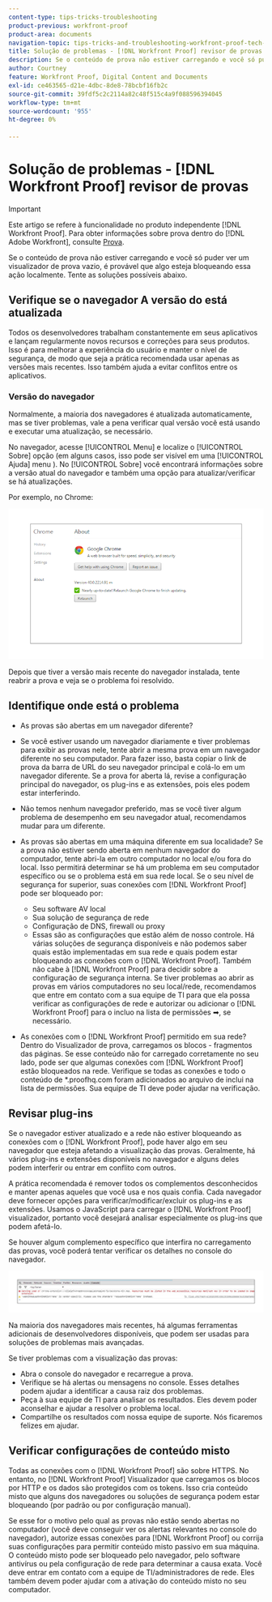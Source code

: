 ```yaml
---
content-type: tips-tricks-troubleshooting
product-previous: workfront-proof
product-area: documents
navigation-topic: tips-tricks-and-troubleshooting-workfront-proof-tech-corner
title: Solução de problemas - [!DNL Workfront Proof] revisor de provas
description: Se o conteúdo de prova não estiver carregando e você só puder ver um visualizador de prova vazio, é provável que algo esteja bloqueando essa ação localmente.
author: Courtney
feature: Workfront Proof, Digital Content and Documents
exl-id: ce463565-d21e-4dbc-8de8-78bcbf16fb2c
source-git-commit: 39fdf5c2c2114a82c48f515c4a9f088596394045
workflow-type: tm+mt
source-wordcount: '955'
ht-degree: 0%

---
```


# Solução de problemas - [!DNL Workfront Proof] revisor de provas

<!-- Audited: 01/2024 -->

>[!IMPORTANT]
>
>Este artigo se refere à funcionalidade no produto independente [!DNL Workfront Proof]. Para obter informações sobre prova dentro do [!DNL Adobe Workfront], consulte [Prova](../../../review-and-approve-work/proofing/proofing.md).

Se o conteúdo de prova não estiver carregando e você só puder ver um visualizador de prova vazio, é provável que algo esteja bloqueando essa ação localmente. Tente as soluções possíveis abaixo.

## Verifique se o navegador <!--and [!DNL Flash Player]--> A versão do está atualizada

Todos os desenvolvedores trabalham constantemente em seus aplicativos e lançam regularmente novos recursos e correções para seus produtos. Isso é para melhorar a experiência do usuário e manter o nível de segurança, de modo que seja a prática recomendada usar apenas as versões mais recentes. Isso também ajuda a evitar conflitos entre os aplicativos.

<!--
### [!DNL Flash Player] Plugin Version

To check your current [!DNL Flash Player] version visit the [[!DNL Adobe] website](http://www.adobe.com/software/flash/about/).

![ProofView_2.png](assets/proofview-2-350x199.png)

If your version number differs from the one listed for your platform go to the [[!DNL Flash Player] download page](http://get.adobe.com/flashplayer/otherversions/) and get the latest version.

Please note: we do recommend using the original [!DNL Adobe] plugin, so if your browser uses a built-in solution deactivate it and install the [!DNL Adobe] solution.
-->

### Versão do navegador

Normalmente, a maioria dos navegadores é atualizada automaticamente, mas se tiver problemas, vale a pena verificar qual versão você está usando e executar uma atualização, se necessário.

No navegador, acesse [!UICONTROL Menu] e localize o [!UICONTROL Sobre] opção (em alguns casos, isso pode ser visível em uma [!UICONTROL Ajuda] menu ). No [!UICONTROL Sobre] você encontrará informações sobre a versão atual do navegador e também uma opção para atualizar/verificar se há atualizações.

Por exemplo, no Chrome:

![Versão do navegador Chrome](assets/proofview-3.png)

Depois que tiver a versão mais recente do navegador instalada, tente reabrir a prova e veja se o problema foi resolvido.

<!--

## Ensure Your Local [!DNL Flash] Storage is Available

Our [!DNL Workfront Proof] Viewer is based on Flash, and we store some data about the proofs (i.e., comments, proof tiles, [!DNL Workfront Proof] Viewer settings) on your computer using [!DNL Flash Player]. If the [!DNL Workfront Proof] Viewer opens, but there is no content inside you will want to make sure that the Flash Storage is available on your machine and that [!DNL Workfront Proof] is allowed to use it.

If there is some storage allocated, but you're working with the bigger proofs with multiple pages and comments try to increase the [!DNL Flash] Storage and re-load your proof.

-->

## Identifique onde está o problema

* As provas são abertas em um navegador diferente?
* Se você estiver usando um navegador diariamente e tiver problemas para exibir as provas nele, tente abrir a mesma prova em um navegador diferente no seu computador. Para fazer isso, basta copiar o link de prova da barra de URL do seu navegador principal e colá-lo em um navegador diferente. Se a prova for aberta lá, revise a configuração principal do navegador, os plug-ins e as extensões, pois eles podem estar interferindo.
* Não temos nenhum navegador preferido, mas se você tiver algum problema de desempenho em seu navegador atual, recomendamos mudar para um diferente.
* As provas são abertas em uma máquina diferente em sua localidade?
Se a prova não estiver sendo aberta em nenhum navegador do computador, tente abri-la em outro computador no local e/ou fora do local. Isso permitirá determinar se há um problema em seu computador específico ou se o problema está em sua rede local.
Se o seu nível de segurança for superior, suas conexões com [!DNL Workfront Proof] pode ser bloqueado por:

   * Seu software AV local
   * Sua solução de segurança de rede
   * Configuração de DNS, firewall ou proxy
   * Essas são as configurações que estão além de nosso controle. Há várias soluções de segurança disponíveis e não podemos saber quais estão implementadas em sua rede e quais podem estar bloqueando as conexões com o [!DNL Workfront Proof]. Também não cabe à [!DNL Workfront Proof] para decidir sobre a configuração de segurança interna. Se tiver problemas ao abrir as provas em vários computadores no seu local/rede, recomendamos que entre em contato com a sua equipe de TI para que ela possa verificar as configurações de rede e autorizar ou adicionar o [!DNL Workfront Proof] para o incluo na lista de permissões ➡, se necessário.

* As conexões com o [!DNL Workfront Proof] permitido em sua rede?
Dentro do Visualizador de prova, carregamos os blocos - fragmentos das páginas. Se esse conteúdo não for carregado corretamente no seu lado, pode ser que algumas conexões com [!DNL Workfront Proof] estão bloqueados na rede. Verifique se todas as conexões e todo o conteúdo de *.proofhq.com foram adicionados ao arquivo de inclui na lista de permissões. Sua equipe de TI deve poder ajudar na verificação.

## Revisar plug-ins

Se o navegador estiver atualizado e a rede não estiver bloqueando as conexões com o [!DNL Workfront Proof], pode haver algo em seu navegador que esteja afetando a visualização das provas. Geralmente, há vários plug-ins e extensões disponíveis no navegador e alguns deles podem interferir ou entrar em conflito com outros.

A prática recomendada é remover todos os complementos desconhecidos e manter apenas aqueles que você usa e nos quais confia. Cada navegador deve fornecer opções para verificar/modificar/excluir os plug-ins e as extensões. Usamos o JavaScript para carregar o [!DNL Workfront Proof] visualizador, portanto você desejará analisar especialmente os plug-ins que podem afetá-lo.

Se houver algum complemento específico que interfira no carregamento das provas, você poderá tentar verificar os detalhes no console do navegador.

![Console do navegador](assets/proofview-4.png)

Na maioria dos navegadores mais recentes, há algumas ferramentas adicionais de desenvolvedores disponíveis, que podem ser usadas para soluções de problemas mais avançadas.

Se tiver problemas com a visualização das provas:

* Abra o console do navegador e recarregue a prova.
* Verifique se há alertas ou mensagens no console. Esses detalhes podem ajudar a identificar a causa raiz dos problemas.
* Peça à sua equipe de TI para analisar os resultados. Eles devem poder aconselhar e ajudar a resolver o problema local.
* Compartilhe os resultados com nossa equipe de suporte. Nós ficaremos felizes em ajudar.

## Verificar configurações de conteúdo misto

Todas as conexões com o [!DNL Workfront Proof] são sobre HTTPS. No entanto, no [!DNL Workfront Proof] Visualizador que carregamos os blocos por HTTP e os dados são protegidos com os tokens. Isso cria conteúdo misto que alguns dos navegadores ou soluções de segurança podem estar bloqueando (por padrão ou por configuração manual).

Se esse for o motivo pelo qual as provas não estão sendo abertas no computador (você deve conseguir ver os alertas relevantes no console do navegador), autorize essas conexões para [!DNL Workfront Proof] ou corrija suas configurações para permitir conteúdo misto passivo em sua máquina. O conteúdo misto pode ser bloqueado pelo navegador, pelo software antivírus ou pela configuração de rede para determinar a causa exata. Você deve entrar em contato com a equipe de TI/administradores de rede. Eles também devem poder ajudar com a ativação do conteúdo misto no seu computador.


